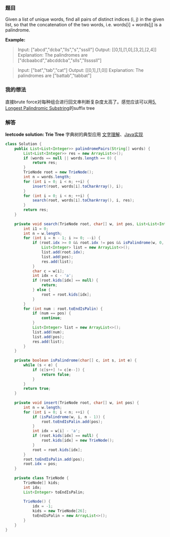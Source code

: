 ﻿### 题目
Given a list of unique words, find all pairs of distinct indices (i, j) in the given list, so that the concatenation of the two words, i.e. words[i] + words[j] is a palindrome.

**Example:**
>Input: ["abcd","dcba","lls","s","sssll"]
Output: [[0,1],[1,0],[3,2],[2,4]] 
Explanation: The palindromes are ["dcbaabcd","abcddcba","slls","llssssll"]

>Input: ["bat","tab","cat"]
Output: [[0,1],[1,0]] 
Explanation: The palindromes are ["battab","tabbat"]


### 我的想法
直接brute force对每种组合进行回文串判断复杂度太高了。感觉应该可以用[5. Longest Palindromic Substring](https://blog.csdn.net/brynjiang/article/details/95042101)的suffix tree

### 解答
**leetcode solution: Trie Tree**
字典树的典型应用
[文字理解](https://blog.csdn.net/SongBai1997/article/details/82317259)、[Java实现](https://www.cnblogs.com/gaopeng527/p/4887765.html)
```java
class Solution {
    public List<List<Integer>> palindromePairs(String[] words) {
        List<List<Integer>> res = new ArrayList<>();
        if (words == null || words.length == 0) {
            return res;
        }
        TrieNode root = new TrieNode();
        int n = words.length;
        for (int i = 0; i < n; ++i) {
            insert(root, words[i].toCharArray(), i);
        }
        for (int i = 0; i < n; ++i) {
            search(root, words[i].toCharArray(), i, res);
        }
        return res;
    }
    
    private void search(TrieNode root, char[] w, int pos, List<List<Integer>> res) {
        int i1 = 0;
        int n = w.length;
        for (int i = n - 1; i >= 0; --i) {
            if (root.idx >= 0 && root.idx != pos && isPalindrome(w, 0, i)) {
                List<Integer> list = new ArrayList<>();
                list.add(root.idx);
                list.add(pos);
                res.add(list);
            }
            char c = w[i];
            int idx = c - 'a';
            if (root.kids[idx] == null) {
                return;
            } else {
                root = root.kids[idx];
            }
        }
        for (int num : root.toEndIsPalin) {
            if (num == pos) {
                continue;
            }
            List<Integer> list = new ArrayList<>();
            list.add(num);
            list.add(pos);
            res.add(list);
        }
    }
    
    private boolean isPalindrome(char[] c, int s, int e) {
        while (s < e) {
            if (c[s++] != c[e--]) {
                return false;
            }
        }
        return true;
    }
    
    private void insert(TrieNode root, char[] w, int pos) {
        int n = w.length;
        for (int i = 0; i < n; ++i) {
            if (isPalindrome(w, i, n - 1)) {
                root.toEndIsPalin.add(pos);
            }
            int idx = w[i] - 'a';
            if (root.kids[idx] == null) {
                root.kids[idx] = new TrieNode();
            }
            root = root.kids[idx];
        }
        root.toEndIsPalin.add(pos);
        root.idx = pos;
    }
    
    private class TrieNode {
        TrieNode[] kids;
        int idx;
        List<Integer> toEndIsPalin;
        
        TrieNode() {
            idx = -1;
            kids = new TrieNode[26];
            toEndIsPalin = new ArrayList<>();
        }
    }
}
```
